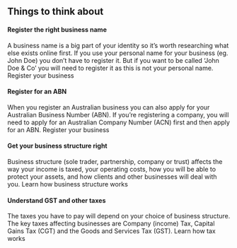 ## Things to think about

#### Register the right business name
A business name is a big part of your identity so it’s worth researching what else exists online first. If you use your personal name for your business (eg. John Doe) you don’t have to register it. But if you want to be called ‘John Doe & Co’ you will need to register it as this is not your personal name. Register your business

#### Register for an ABN
When you register an Australian business you can also apply for your Australian Business Number (ABN). If you’re registering a company, you will need to apply for an Australian Company Number (ACN) first and then apply for an ABN. Register your business

#### Get your business structure right
Business structure (sole trader, partnership, company or trust) affects the way your income is taxed, your operating costs, how you will be able to protect your assets, and how clients and other businesses will deal with you. Learn how business structure works

#### Understand GST and other taxes
The taxes you have to pay will depend on your choice of business structure. The key taxes affecting businesses are Company (income) Tax, Capital Gains Tax (CGT) and the Goods and Services Tax (GST). Learn how tax works
